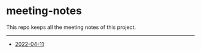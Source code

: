 # meeting-notes
This repo keeps all the meeting notes of this project.

-----

- [2022-04-11](https://github.com/ODISSEI-School-Choice/meeting-notes/blob/main/2022-04-11.md)
